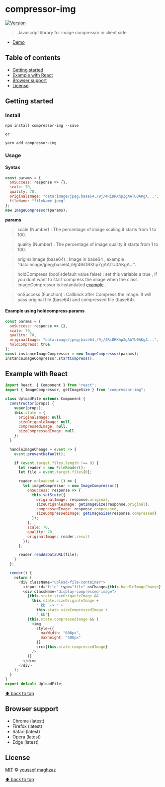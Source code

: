 # compressor-img

[![Version](https://img.shields.io/npm/v/compressor-img.svg)](https://www.npmjs.com/package/compressor-img)

> Javascript library for image compressor in client side

- [Demo](https://compressor-img.firebaseapp.com)

## Table of contents

- [Getting started](#getting-started)
- [Example with React](#example-with-react)
- [Browser support](#browser-support)
- [License](#license)

## Getting started

### Install

```shell
npm install compressor-img --save

or

yarn add compressor-img
```

### Usage

#### Syntax

```js
const params = {
  onSuccess: response => {},
  scale: 70,
  quality: 70,
  originalImage: "data:image/jpeg;base64,/9j/4RiDRXhpZgAATU0AKgA...",
  fileName: "fileName.jpeg"
};
new ImageCompressor(params);
```

**params**

> scale (Number) : The percentage of image scaling it starts from 1 to 100.

> quality (Number) : The percentage of image quality it starts from 1 to 100.

> originalImage (base64) : Image in base64 , example : "data:image/jpeg;base64,/9j/4RiDRXhpZgAATU0AKgA...".

> holdCompress (bool)(default value false) : set this variable a true , if you dont want to start compress the image when the class ImageCompressor is instantiated [example](#example-using-holdcompress-params) .

> onSuccess (Function) : Callback after Compress the image. It will pass original file (base64) and compressed file (base64).

#### Example using holdcompress params

```js
const params = {
  onSuccess: response => {},
  scale: 70,
  quality: 70,
  originalImage: "data:image/jpeg;base64,/9j/4RiDRXhpZgAATU0AKgA...",
  holdCompress: true
};
const instanceImageCompressor = new ImageCompressor(params);
instanceImageCompressor.startCompress();
```

## Example with React

```js
import React, { Component } from "react";
import { ImageCompressor, getImageSize } from "compressor-img";

class UploadFile extends Component {
  constructor(props) {
    super(props);
    this.state = {
      originalImage: null,
      sizeOriganleImage: null,
      compressedImage: null,
      sizeCompressedImage: null
    };
  }

  handleImageChange = event => {
    event.preventDefault();

    if (event.target.files.length !== 0) {
      let reader = new FileReader();
      let file = event.target.files[0];

      reader.onloadend = () => {
        let imageCompressor = new ImageCompressor({
          onSuccess: response => {
            this.setState({
              originalImage: response.original,
              sizeOriganleImage: getImageSize(response.original),
              compressedImage: response.compressed,
              sizeCompressedImage: getImageSize(response.compressed)
            });
          },
          scale: 70,
          quality: 70,
          originalImage: reader.result
        });
      };

      reader.readAsDataURL(file);
    }
  };

  render() {
    return (
      <div className="upload-file-container">
        <input id="file" type="file" onChange={this.handleImageChange} />
        <div className="display-compressed-image">
          {this.state.sizeOriganleImage &&
            this.state.sizeOriganleImage +
              " kb  -> " +
              this.state.sizeCompressedImage +
              " kb"}
          {this.state.compressedImage && (
            <img
              style={{
                maxWidth: "600px",
                maxheight: "400px"
              }}
              src={this.state.compressedImage}
            />
          )}
        </div>
      </div>
    );
  }
}
export default UploadFile;
```

[⬆ back to top](#table-of-contents)

## Browser support

- Chrome (latest)
- Firefox (latest)
- Safari (latest)
- Opera (latest)
- Edge (latest)

## License

[MIT](https://opensource.org/licenses/MIT) © [youssef maghzaz](https://github.com/ysfmag)

[⬆ back to top](#table-of-contents)
